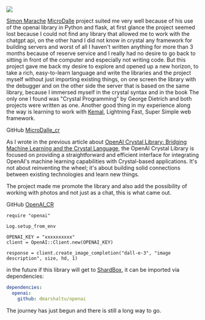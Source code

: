 ![](https://miro.medium.com/v2/resize:fit:1400/format:webp/1*FpWQ8XB29XIplUJNMkAm0Q.png)


[Simon Marache](https://github.com/Blizarre) [MicroDalle](https://github.com/Blizarre/microdalle.git) project suited me very well because of his use of the openai library in Python and flask, at first glance the project seemed lost because I could not find any library that allowed me to work with the chatgpt api, on the other hand I did not know in crystal any framework for building servers and worst of all I haven't written anything for more than 3 months because of reserve service and I really had no desire to go back to sitting in front of the computer and especially not writing code.
But this project gave me back my desire to explore and opened up a new horizon, to take a rich, easy-to-learn language and write the libraries and the project myself without just importing existing things, on one screen the library with the debugger and on the other side the server that is based on the same library, because I immersed myself in the crystal syntax and in the book The only one I found was "Crystal Programming" by George Dietrich and both projects were written as one.
Another good thing in my experience along the way is learning to work with [Kemal](https://kemalcr.com/), Lightning Fast, Super Simple web framework.

GitHub [MicroDalle_cr](https://github.com/DmarshalTU/microdallecr.git)

As I wrote in the previous article about [OpenAI Crystal Library: Bridging Machine Learning and the Crystal Language](https://medium.com/@denismarshalltumakov/openai-crystal-library-bridging-machine-learning-and-the-crystal-language-f88a9536ba0b), the OpenAI Crystal Library is focused on providing a straightforward and efficient interface for integrating OpenAI's machine learning capabilities with Crystal-based applications. It's not about reinventing the wheel; it's about building solid connections between existing technologies and learn new things.

The project made me promote the library and also add the possibility of working with photos and not just as a chat, this is what came out.

GitHub [OpenAI_CR](https://github.com/DmarshalTU/openai.git)

```crystal
require "openai"

Log.setup_from_env

OPENAI_KEY = "xxxxxxxxxx"
client = OpenAI::Client.new(OPENAI_KEY)

response = client.create_image_completion("dall-e-3", "image description", size, hd, 1)
```

in the future if this library will get to [ShardBox](https://shardbox.org/), it can be imported via dependencies:
```yaml
dependencies:
  openai:
    github: dmarshaltu/openai
```

The journey has just begun and there is still a long way to go.